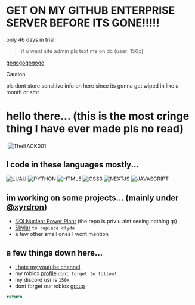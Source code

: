 # GET ON MY GITHUB ENTERPRISE SERVER BEFORE ITS GONE!!!!!
only 46 days in trial!
> if u want site admin pls text me on dc (user: 150x)
 
[gogogogogogo](https://github.xyrdron.com)

> [!CAUTION]
> pls dont store sensitive info on here since its gonna get wiped in like a month or smt

# hello there... (this is the most cringe thing I have ever made pls no read)

<p>&nbsp;<img align="center" src="https://readmestats.999857.xyz/api?username=TheBACK001&show_icons=true&locale=en&theme=tokyonight" alt="TheBACK001" /></p>

## I code in these languages mostly...
![LUAU](https://img.shields.io/badge/luau-404D59?style=for-the-badge&logo=roblox&logoColor=white)
![PYTHON](https://img.shields.io/badge/Python-14354C?style=for-the-badge&logo=python&logoColor=white)
![HTML5](https://img.shields.io/badge/-HTML5-E34F26?style=for-the-badge&logo=html5&logoColor=white)
![CSS3](https://img.shields.io/badge/-CSS3-1572B6?style=for-the-badge&logo=css3)
![NEXTJS](https://img.shields.io/badge/Next.JS-404D59?style=for-the-badge&logo=vercel&logoColor=white)
![JAVASCRIPT](https://img.shields.io/badge/JavaScript-F7DF1E.svg?style=for-the-badge&logo=javascript&logoColor=white)

## im working on some projects... (mainly under [@xyrdron](https://github.com/xyrdron))
- [NOI Nuclear Power Plant](https://www.roblox.com/games/10231275883) (the repo is priv u aint seeing nothing :p)
- [Skylar](https://github.com/xyrdron/Skylar) `to replace clyde`
- a few other small ones I wont mention

## a few things down here...
- [I hate my youtube channel](https://www.youtube.com/@TheBACK001)
- my roblox [profile](https://www.roblox.com/users/923206123/profile) `dont forget to follow!`
- my discord usr is `150x`
- dont forget our roblox [group](https://www.roblox.com/groups/13777086/)
```python
return
```
